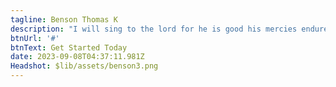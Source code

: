 ```yaml
---
tagline: Benson Thomas K
description: "I will sing to the lord for he is good his mercies endureth forever"
btnUrl: '#'
btnText: Get Started Today
date: 2023-09-08T04:37:11.981Z
Headshot: $lib/assets/benson3.png
---
```

